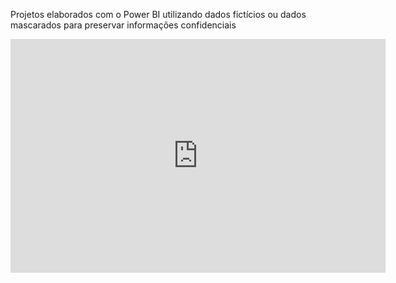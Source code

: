 Projetos elaborados com o Power BI utilizando dados fictícios ou dados mascarados para preservar informações confidenciais


<iframe width="600" height="373.5" src="https://app.powerbi.com/view?r=eyJrIjoiMGE0NzZmZWYtODZhYS00MzQ5LWIwMTMtZTkwZDJjZDUxYzlkIiwidCI6ImYxMDcwNWUyLTJkZGYtNDNkZS1hMDM1LTc0NDFjMTBkZjMwZCJ9" frameborder="0" allowFullScreen="true"></iframe>
